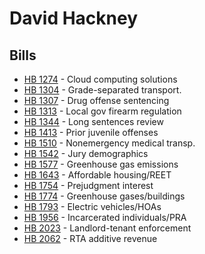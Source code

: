 # David Hackney
## Bills
* [HB 1274](bill/2021-22/hb/1274/) - Cloud computing solutions
* [HB 1304](bill/2021-22/hb/1304/) - Grade-separated transport.
* [HB 1307](bill/2021-22/hb/1307/) - Drug offense sentencing
* [HB 1313](bill/2021-22/hb/1313/) - Local gov firearm regulation
* [HB 1344](bill/2021-22/hb/1344/) - Long sentences review
* [HB 1413](bill/2021-22/hb/1413/) - Prior juvenile offenses
* [HB 1510](bill/2021-22/hb/1510/) - Nonemergency medical transp.
* [HB 1542](bill/2021-22/hb/1542/) - Jury demographics
* [HB 1577](bill/2021-22/hb/1577/) - Greenhouse gas emissions
* [HB 1643](bill/2021-22/hb/1643/) - Affordable housing/REET
* [HB 1754](bill/2021-22/hb/1754/) - Prejudgment interest
* [HB 1774](bill/2021-22/hb/1774/) - Greenhouse gases/buildings
* [HB 1793](bill/2021-22/hb/1793/) - Electric vehicles/HOAs
* [HB 1956](bill/2021-22/hb/1956/) - Incarcerated individuals/PRA
* [HB 2023](bill/2021-22/hb/2023/) - Landlord-tenant enforcement
* [HB 2062](bill/2021-22/hb/2062/) - RTA additive revenue
